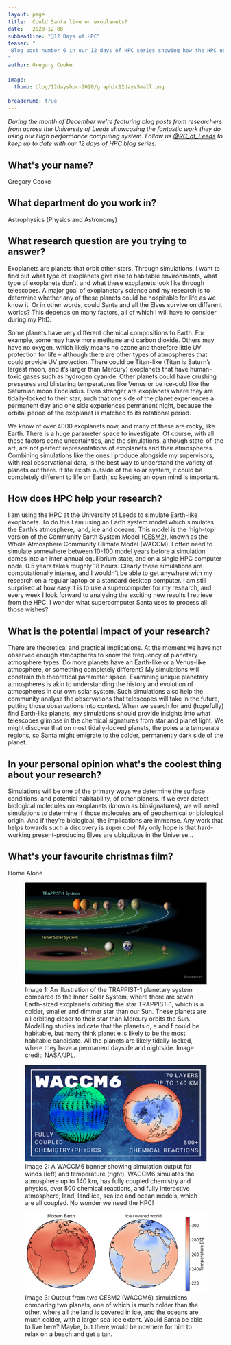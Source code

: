 ```yaml
---
layout: page
title:  Could Santa live on exoplanets?
date:   2020-12-08
subheadline: "🎄12 Days of HPC"
teaser: "
 Blog post number 6 in our 12 days of HPC series showing how the HPC us used to study exoplanets!
"
author: Gregory Cooke

image:
  thumb: blog/12dayshpc-2020/graphic12daysSmall.png

breadcrumb: true
---
```


_During the month of December we're featuring blog posts from researchers from across the University of Leeds showcasing the fantastic work they do using our High performance computing system. Follow us [@RC_at_Leeds](https://twitter.com/RC_at_leeds) to keep up to date with our 12 days of HPC blog series._

## What's your name?

Gregory Cooke

## What department do you work in?

Astrophysics (Physics and Astronomy)

## What research question are you trying to answer?

Exoplanets are planets that orbit other stars. Through simulations, I want to find out what type of exoplanets give rise to habitable environments, what type of exoplanets don’t, and what these exoplanets look like through telescopes. A major goal of exoplanetary science and my research is to determine whether any of these planets could be hospitable for life as we know it. Or in other words, could Santa and all the Elves survive on different worlds? This depends on many factors, all of which I will have to consider during my PhD. 

Some planets have very different chemical compositions to Earth. For example, some may have more methane and carbon dioxide. Others may have no oxygen, which likely means no ozone and therefore little UV protection for life – although there are other types of atmospheres that could provide UV protection. There could be Titan-like (Titan is Saturn’s largest moon, and it’s larger than Mercury) exoplanets that have human-toxic gases such as hydrogen cyanide. Other planets could have crushing pressures and blistering temperatures like Venus or be ice-cold like the Saturnian moon Enceladus. Even stranger are exoplanets where they are tidally-locked to their star, such that one side of the planet experiences a permanent day and one side experiences permanent night, because the orbital period of the exoplanet is matched to its rotational period.

We know of over 4000 exoplanets now, and many of these are rocky, like Earth. There is a huge parameter space to investigate. Of course, with all these factors come uncertainties, and the simulations, although state-of-the art, are not perfect representations of exoplanets and their atmospheres. Combining simulations like the ones I produce alongside my supervisors, with real observational data, is the best way to understand the variety of planets out there. If life exists outside of the solar system, it could be completely different to life on Earth, so keeping an open mind is important.

## How does HPC help your research?

I am using the HPC at the University of Leeds to simulate Earth-like exoplanets. To do this I am using an Earth system model which simulates the Earth’s atmosphere, land, ice and oceans. This model is the 'high-top' version of the Community Earth System Model ([CESM2](https://www.cesm.ucar.edu/models/cesm2/)), known as the Whole Atmosphere Community Climate Model (WACCM). I often need to simulate somewhere between 10-100 model years before a simulation comes into an inter-annual equilibrium state, and on a single HPC computer node, 0.5 years takes roughly 18 hours. Clearly these simulations are computationally intense, and I wouldn’t be able to get anywhere with my research on a regular laptop or a standard desktop computer. I am still surprised at how easy it is to use a supercomputer for my research, and every week I look forward to analysing the exciting new results I retrieve from the HPC. I wonder what supercomputer Santa uses to process all those wishes?

## What is the potential impact of your research?

There are theoretical and practical implications. At the moment we have not observed enough atmospheres to know the frequency of planetary atmosphere types. Do more planets have an Earth-like or a Venus-like atmosphere, or something completely different? My simulations will constrain the theoretical parameter space. Examining unique planetary atmospheres is akin to understanding the history and evolution of atmospheres in our own solar system. Such simulations also help the community analyse the observations that telescopes will take in the future, putting those observations into context. When we search for and (hopefully) find Earth-like planets, my simulations should provide insights into what telescopes glimpse in the chemical signatures from star and planet light. We might discover that on most tidally-locked planets, the poles are temperate regions, so Santa might emigrate to the colder, permanently dark side of the planet.

## In your personal opinion what's the coolest thing about your research?

Simulations will be one of the primary ways we determine the surface conditions, and potential habitability, of other planets. If we ever detect biological molecules on exoplanets (known as biosignatures), we will need simulations to determine if those molecules are of geochemical or biological origin. And if they’re biological, the implications are immense. Any work that helps towards such a discovery is super cool! My only hope is that hard-working present-producing Elves are ubiquitous in the Universe…

## What's your favourite christmas film?

Home Alone

<figure>
  <div style="text-align:center;">
    <img src='/images/blog/12dayshpc-2020/day6/TRAPPIST-1_Gregory Cooke.jpg' alt='An illustration of the TRAPPIST-1 planetary system compared to the Inner Solar System.' />
  </div>
  <figcaption>
    Image 1: An illustration of the TRAPPIST-1 planetary system compared to the Inner Solar System, where there are seven Earth-sized exoplanets orbiting the star TRAPPIST-1, which is a colder, smaller and dimmer star than our Sun. These planets are all orbiting closer to their star than Mercury orbits the Sun. Modelling studies indicate that the planets d, e and f could be habitable, but many think planet e is likely to be the most habitable candidate. All the planets are likely tidally-locked, where they have a permanent dayside and nightside. Image credit: NASA/JPL. 
  </figcaption>
</figure>

<figure>
  <div style="text-align:center;">
    <img src='/images/blog/12dayshpc-2020/day6/WACCM6_Banner_Gregory Cooke.png' alt='A WACCM6 banner showing simulation output for winds (left) and temperature (right).'/>
  </div>
  <figcaption>
    Image 2: A WACCM6 banner showing simulation output for winds (left) and temperature (right). WACCM6 simulates the atmosphere up to 140 km, has fully coupled chemistry and physics, over 500 chemical reactions, and fully interactive atmosphere, land, land ice, sea ice and ocean models, which are all coupled. No wonder we need the HPC! 
  </figcaption>
</figure>

<figure>
  <div style="text-align:center;">
    <img src='/images/blog/12dayshpc-2020/day6/WACCM6_Output_Gregory Cooke.png' alt='Output from two CESM2 (WACCM6) simulations comparing two planets, one of which is much colder than the other, where all the land is covered in ice, and the oceans are much colder, with a larger sea-ice extent.'>
  </div>  
  <figcaption>
    Image 3: Output from two CESM2 (WACCM6) simulations comparing two planets, one of which is much colder than the other, where all the land is covered in ice, and the oceans are much colder, with a larger sea-ice extent. Would Santa be able to live here? Maybe, but there would be nowhere for him to relax on a beach and get a tan.
  </figcaption>
</figure>